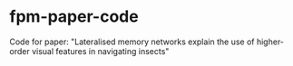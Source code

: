 # fpm-paper-code
Code for paper: "Lateralised memory networks explain the use of higher-order visual features in navigating insects"
